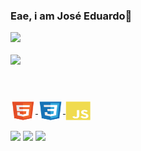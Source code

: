 ### Eae, i am José Eduardo👋

<div>
  <a href="https://github.com/JoseMioto">
  <img height="180em" src="https://github-readme-stats.vercel.app/api?username=JoseMioto&show_icons=true&theme=radical"/>
</div>
<br>
<div>
  <a href="https://github.com/JoseMioto">
  <img height="180em" src="https://github-readme-stats.vercel.app/api/top-langs/?username=JoseMioto&layout=compact&theme=radical"/>
</div>
    
#

<div style="display: inline_block"><br>
  <img align="center" alt="HTML" height="30" width="40" src="https://raw.githubusercontent.com/devicons/devicon/master/icons/html5/html5-original.svg">
  <img align="center" alt="CSS" height="30" width="40" src="https://raw.githubusercontent.com/devicons/devicon/master/icons/css3/css3-original.svg">
  <img align="center" alt="JS" height="30" width="40" src="https://raw.githubusercontent.com/devicons/devicon/master/icons/javascript/javascript-plain.svg">
</div>
<br>
<div text-align="center"> 
    <a href="[https://www.instagram.com/ze-mioto/](https://www.instagram.com/ze_mioto/)" target="_blank"><img src="https://img.shields.io/badge/-Instagram-%23E4405F?style=for-the-badge&logo=instagram&logoColor=white" target="_blank"></a>
    <a href = "mailto:joseeduardomioto@gmail.com"><img src="https://img.shields.io/badge/Gmail-D14836?style=for-the-badge&logo=gmail&logoColor=white" target="_blank"></a>
    <a href="https://www.linkedin.com/in/josé-eduardo-b544752a5" target="_blank"><img src="https://img.shields.io/badge/-LinkedIn-%230077B5?style=for-the-badge&logo=linkedin&logoColor=white" target="_blank"></a> 
</div>
